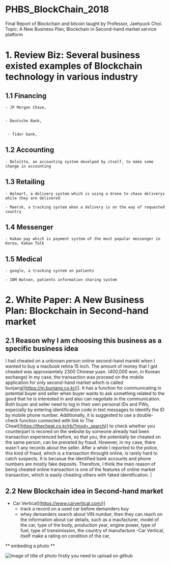 # PHBS_BlockChain_2018

Final Report of Blockchain and bitcoin taught by Professor, Jaehyuck Choi.
Topic: A New Business Plan; Blockchain in Second-hand market service platform

# 1. Review Biz: Several business existed examples of Blockchain technology in various industry 

 ## 1.1 Financing
    - JP Morgan Chase, 
   
   
    - Deutsche Bank, 
    
    
     - fidor bank,
    
 ## 1.2 Accounting
    - Deloitte, an accounting system develped by itself, to make some change in accounting 
    
 ## 1.3 Retailing
    - Walmart, a delivery system which is using a drone to chase deliverys while they are delivered
   
    - Maersk, a tracking system when a delivery is on the way of requested country
    
 ## 1.4 Messenger
    - Kakao pay which is payment system of the most popular messenger in Korea, Kakao Talk
    
 ## 1.5 Medical
    - google, a tracking system on patients
   
    - IBM Watson, patients information sharing system 
 
 
 

# 2. White Paper: A New Business Plan: Blockchain in Second-hand market

## 2.1 Reason why I am choosing this business as a specific business idea
I had cheated on a unknown person online second-hand marekt when I wanted to buy a macbook retina 15 inch. 
The amount of money that I got cheated was approxiamtely 2300 Chinese yuan. (400,000 won, in Korean exchange) 
In my case, the transaction was proceed on the mobile application for only second-hand market which is called bunjang[(https://m.bunjang.co.kr/)]. 
It has a function for communicating in  potential buyer and seller when buyer wants to ask something related to the good that he is interested in and also can negotiate in the communication. 
Both buyer and seller need to log in their own personal IDs and PWs, especially by entering identification code in text messages to identify the ID by mobile phone number. 
Additionally, it is suggested to use a double-check function connected with link to The Cheat[(https://thecheat.co.kr/rb/?mod=_search)] to check whether you counterpart is recored on the website by someone already had been transaction experienced before, so that you, the potentially be cheated on the same person, can be preveted by fraud. 
However, in my case, there wasn't any records about the seller. 
After a while I reported to the police, this kind of fraud, which is a transaction throught online, is rarely hard to catch suspects. It is becasue the identified bank accounts and phone numbers are mostly fake deposits. 
Therefore, I think the main reason of being cheated online transaction is one of the features of online market transaction, which is easily cheating others with faked identification. 
| 
 
  
  
## 2.2 New Blockchain idea in Second-hand market
 
   - Car Vertical[(https://www.carvertical.com/)]
     - track a record on a used car before demanders buy
     - whey demanders search about VIN number, then they can reach on the information about car details, such as a maufacturer, model of the car, type of the body, production year, engine power, type of fuel, type of transimission, the country of manufacture
     -Car Vertical, itself make a rating on condition of the car, 
  

** embeding a photo **

![Image of **tilte of photo**](https://octodex.github.com/images/5._IELTS_6.jpg)
firstly you need to upload on github
